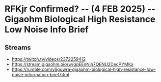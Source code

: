 # RFKjr Confirmed? -- (4 FEB 2025) -- Gigaohm Biological High Resistance Low Noise Info Brief

## Streams
- https://twitch.tv/videos/2372259412
- https://stream.gigaohm.bio/w/gpEEnNih7QENU2DecPYMKa
- https://rumble.com/v6guwra-gigaohm-biological-high-resistance-low-noise-information-brief.html


